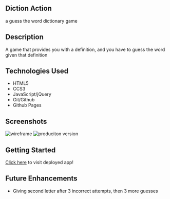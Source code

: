 ## Diction Action

a guess the word dictionary game

## Description

A game that provides you with a definition, and you have to guess the word given that definition

## Technologies Used

- HTML5
- CCS3
- JavaScript/jQuery
- Git/Github
- Github Pages

## Screenshots

![wireframe]()
![produciton version]()

## Getting Started

[Click here](#) to visit deployed app!

## Future Enhancements

- Giving second letter after 3 incorrect attempts, then 3 more guesses
